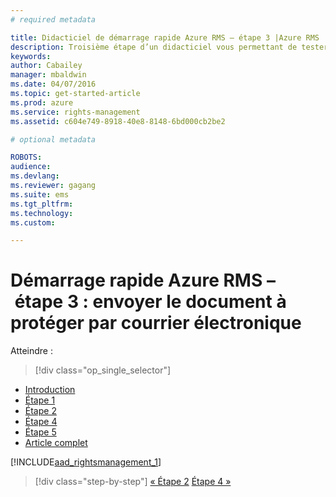 ```yaml
---
# required metadata

title: Didacticiel de démarrage rapide Azure RMS – étape 3 |Azure RMS
description: Troisième étape d’un didacticiel vous permettant de tester rapidement Microsoft Azure Rights Management au sein de votre organisation en seulement cinq étapes qui devraient vous prendre moins de 15 minutes.
keywords:
author: Cabailey
manager: mbaldwin
ms.date: 04/07/2016
ms.topic: get-started-article
ms.prod: azure
ms.service: rights-management
ms.assetid: c604e749-8918-40e8-8148-6bd000cb2be2

# optional metadata

ROBOTS: 
audience:
ms.devlang:
ms.reviewer: gagang
ms.suite: ems
ms.tgt_pltfrm:
ms.technology:
ms.custom:

---
```



# Démarrage rapide Azure RMS – étape 3 : envoyer le document à protéger par courrier électronique

Atteindre : 
> [!div class="op_single_selector"]
- [Introduction](rms-quickstart-intro.md)
- [Étape 1](tutorial-step1.md)
- [Étape 2](tutorial-step2.md)
- [Étape 4](tutorial-step4.md)
- [Étape 5](tutorial-step5.md)
- [Article complet](rms-quickstart.md)

[!INCLUDE[aad_rightsmanagement_1](../includes/tutorial-step3-include.md)] 

>[!div class="step-by-step"]
[« Étape 2](tutorial-step2.md)
[Étape 4 »](tutorial-step4.md)

<!--HONumber=Apr16_HO3-->


